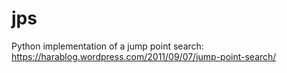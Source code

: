 # jps

Python implementation of a jump point search: https://harablog.wordpress.com/2011/09/07/jump-point-search/
